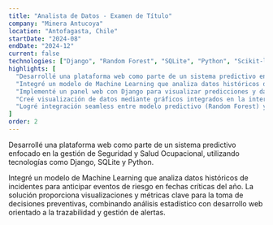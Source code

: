 ```yaml
---
title: "Analista de Datos - Examen de Título"
company: "Minera Antucoya"
location: "Antofagasta, Chile"
startDate: "2024-08"
endDate: "2024-12"
current: false
technologies: ["Django", "Random Forest", "SQLite", "Python", "Scikit-learn", "Pandas", "Matplotlib"]
highlights: [
  "Desarrollé una plataforma web como parte de un sistema predictivo enfocado en la gestión de Seguridad y Salud Ocupacional.",
  "Integré un modelo de Machine Learning que analiza datos históricos de incidentes para anticipar eventos de riesgo.",
  "Implementé un panel web con Django para visualizar predicciones y datos clave.",
  "Creé visualización de datos mediante gráficos integrados en la interfaz.",
  "Logré integración seamless entre modelo predictivo (Random Forest) y interfaz web."
]
order: 2
---
```


Desarrollé una plataforma web como parte de un sistema predictivo enfocado en la gestión de Seguridad y Salud Ocupacional, utilizando tecnologías como Django, SQLite y Python.

Integré un modelo de Machine Learning que analiza datos históricos de incidentes para anticipar eventos de riesgo en fechas críticas del año. La solución proporciona visualizaciones y métricas clave para la toma de decisiones preventivas, combinando análisis estadístico con desarrollo web orientado a la trazabilidad y gestión de alertas.